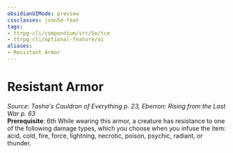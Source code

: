 ```yaml
---
obsidianUIMode: preview
cssclasses: json5e-feat
tags:
- ttrpg-cli/compendium/src/5e/tce
- ttrpg-cli/optional-feature/ai
aliases:
- Resistant Armor
---
```

# Resistant Armor
*Source: Tasha's Cauldron of Everything p. 23, Eberron: Rising from the Last War p. 63*  
**Prerequisite**: 6th
While wearing this armor, a creature has resistance to one of the following damage types, which you choose when you infuse the item: acid, cold, fire, force, lightning, necrotic, poison, psychic, radiant, or thunder.